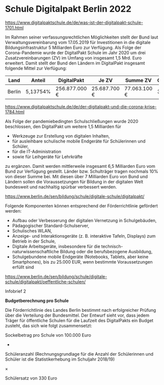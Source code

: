 # Schule Digitalpakt Berlin 2022

https://www.digitalpaktschule.de/de/was-ist-der-digitalpakt-schule-1701.html

Im Rahmen seiner verfassungsrechtlichen Möglichkeiten stellt der Bund laut Verwaltungsvereinbarung vom 17.05.2019 für Investitionen in die digitale Bildungsinfrastruktur 5 Milliarden Euro zur Verfügung. Als Folge der Corona-Pandemie wurde der DigitalPakt Schule im Jahr 2020 um drei Zusatzvereinbarungen (ZV) im Umfang von insgesamt 1,5 Mrd. Euro erweitert. Damit stellt der Bund den Ländern im DigitalPakt insgesamt folgende Mittel zur Verfügung:

Land | Anteil | DigitalPakt | Je ZV | Summe ZV | Gesamtsumme
-----|--------|-------------|-------|----------|------------
Berlin | 5,13754% | 256.877.000 € | 25.687.700 € | 77.063.100 € | 333.940.100 €

https://www.digitalpaktschule.de/de/der-digitalpakt-und-die-corona-krise-1784.html

Als Folge der pandemiebedingten Schulschließungen wurde 2020 beschlossen, den DigitalPakt um weitere 1,5 Milliarden für

* Werkzeuge zur Erstellung von digitalen Inhalten,
* für ausleihbare schulische mobile Endgeräte für Schülerinnen und Schüler,
* für die IT-Administration
* sowie für Leihgeräte für Lehrkräfte

zu ergänzen. Damit werden mittlerweile insgesamt 6,5 Milliarden Euro vom Bund zur Verfügung gestellt. Länder bzw. Schulträger tragen nochmals 10% von dieser Summe bei. Mit diesen über 7 Milliarden Euro von Bund und Ländern sollen die Voraussetzungen für Bildung in der digitalen Welt bundesweit und nachhaltig spürbar verbessert werden.

https://www.berlin.de/sen/bildung/schule/digitale-schule/digitalpakt/

Folgende Komponenten können entsprechend der Förderrichtlinie gefördert werden:
* Aufbau oder Verbesserung der digitalen Vernetzung in Schulgebäuden,
* Pädagogischer Standard-Schulserver,
* Schulisches WLAN,
* Anzeige- und Interaktionsgeräte (z. B. interaktive Tafeln, Displays) zum Betrieb in der Schule,
* Digitale Arbeitsgeräte, insbesondere für die technisch-naturwissenschaftliche Bildung oder die berufsbezogene Ausbildung,
* Schulgebundene mobile Endgeräte (Notebooks, Tablets, aber keine Smartphones), bis zu 25.000 EUR, wenn bestimmte Voraussetzungen erfüllt sind

https://www.berlin.de/sen/bildung/schule/digitale-schule/digitalpakt/oeffentliche-schulen/

Infobrief 2

**Budgetberechnung pro Schule**

Die Förderrichtlinie des Landes Berlin bestimmt nach erfolgreicher Prüfung über die Verteilung der Bundesmittel.
Der Entwurf sieht vor, dass jedem Träger für öffentliche Schulen für die Laufzeit des DigitalPakts ein Budget zusteht, das sich wie folgt zusammensetzt:

Sockelbetrag pro Schule von 100.000 Euro

+

Schüleranzahl (Rechnungsgrundlage für die Anzahl der Schülerinnen und Schüler ist die Statistikerhebung im Schuljahr 2018/19)

×

Schülersatz von 330 Euro


